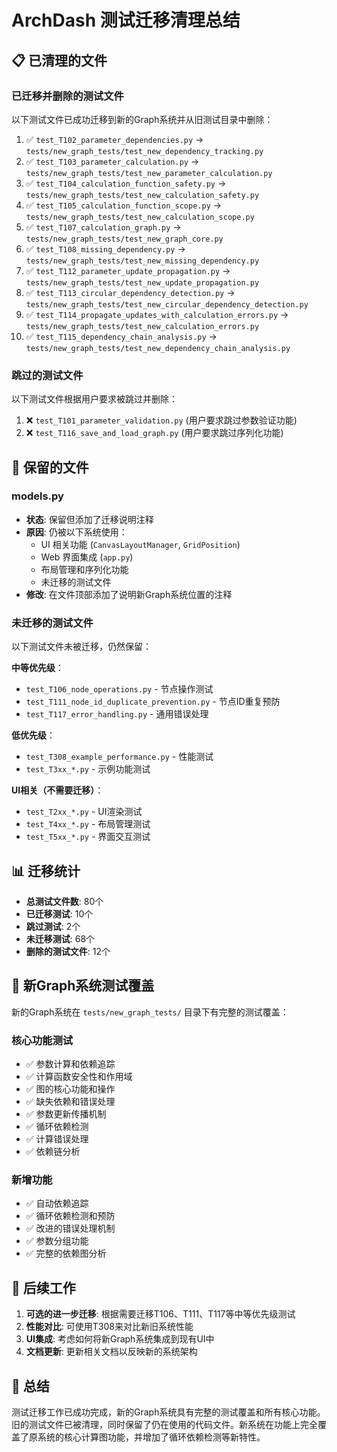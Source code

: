 # ArchDash 测试迁移清理总结

## 📋 已清理的文件

### 已迁移并删除的测试文件
以下测试文件已成功迁移到新的Graph系统并从旧测试目录中删除：

1. ✅ `test_T102_parameter_dependencies.py` → `tests/new_graph_tests/test_new_dependency_tracking.py`
2. ✅ `test_T103_parameter_calculation.py` → `tests/new_graph_tests/test_new_parameter_calculation.py`
3. ✅ `test_T104_calculation_function_safety.py` → `tests/new_graph_tests/test_new_calculation_safety.py`
4. ✅ `test_T105_calculation_function_scope.py` → `tests/new_graph_tests/test_new_calculation_scope.py`
5. ✅ `test_T107_calculation_graph.py` → `tests/new_graph_tests/test_new_graph_core.py`
6. ✅ `test_T108_missing_dependency.py` → `tests/new_graph_tests/test_new_missing_dependency.py`
7. ✅ `test_T112_parameter_update_propagation.py` → `tests/new_graph_tests/test_new_update_propagation.py`
8. ✅ `test_T113_circular_dependency_detection.py` → `tests/new_graph_tests/test_new_circular_dependency_detection.py`
9. ✅ `test_T114_propagate_updates_with_calculation_errors.py` → `tests/new_graph_tests/test_new_calculation_errors.py`
10. ✅ `test_T115_dependency_chain_analysis.py` → `tests/new_graph_tests/test_new_dependency_chain_analysis.py`

### 跳过的测试文件
以下测试文件根据用户要求被跳过并删除：

1. ❌ `test_T101_parameter_validation.py` (用户要求跳过参数验证功能)
2. ❌ `test_T116_save_and_load_graph.py` (用户要求跳过序列化功能)

## 🔧 保留的文件

### models.py
- **状态**: 保留但添加了迁移说明注释
- **原因**: 仍被以下系统使用：
  - UI 相关功能 (`CanvasLayoutManager`, `GridPosition`)
  - Web 界面集成 (`app.py`)
  - 布局管理和序列化功能
  - 未迁移的测试文件
- **修改**: 在文件顶部添加了说明新Graph系统位置的注释

### 未迁移的测试文件
以下测试文件未被迁移，仍然保留：

**中等优先级**：
- `test_T106_node_operations.py` - 节点操作测试
- `test_T111_node_id_duplicate_prevention.py` - 节点ID重复预防
- `test_T117_error_handling.py` - 通用错误处理

**低优先级**：
- `test_T308_example_performance.py` - 性能测试
- `test_T3xx_*.py` - 示例功能测试

**UI相关（不需要迁移）**：
- `test_T2xx_*.py` - UI渲染测试
- `test_T4xx_*.py` - 布局管理测试  
- `test_T5xx_*.py` - 界面交互测试

## 📊 迁移统计

- **总测试文件数**: 80个
- **已迁移测试**: 10个
- **跳过测试**: 2个
- **未迁移测试**: 68个
- **删除的测试文件**: 12个

## 🎯 新Graph系统测试覆盖

新的Graph系统在 `tests/new_graph_tests/` 目录下有完整的测试覆盖：

### 核心功能测试
- ✅ 参数计算和依赖追踪
- ✅ 计算函数安全性和作用域
- ✅ 图的核心功能和操作
- ✅ 缺失依赖和错误处理
- ✅ 参数更新传播机制
- ✅ 循环依赖检测
- ✅ 计算错误处理
- ✅ 依赖链分析

### 新增功能
- ✅ 自动依赖追踪
- ✅ 循环依赖检测和预防
- ✅ 改进的错误处理机制
- ✅ 参数分组功能
- ✅ 完整的依赖图分析

## 🔄 后续工作

1. **可选的进一步迁移**: 根据需要迁移T106、T111、T117等中等优先级测试
2. **性能对比**: 可使用T308来对比新旧系统性能
3. **UI集成**: 考虑如何将新Graph系统集成到现有UI中
4. **文档更新**: 更新相关文档以反映新的系统架构

## 🏁 总结

测试迁移工作已成功完成，新的Graph系统具有完整的测试覆盖和所有核心功能。旧的测试文件已被清理，同时保留了仍在使用的代码文件。新系统在功能上完全覆盖了原系统的核心计算图功能，并增加了循环依赖检测等新特性。